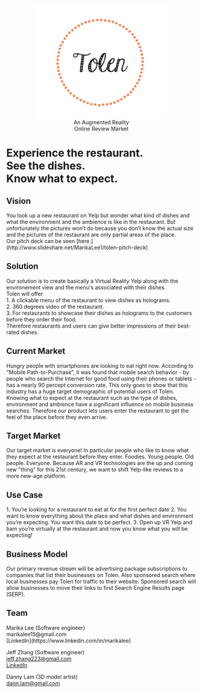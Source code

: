 <p align="center">
  <img src=/images/tolen.png width="350"/><br>
  An Augmented Reality<br>
  Online Review Market  
</p>

<h1> Experience the restaurant. <br>
See the dishes. <br>
Know what to expect.</h1>

<h2>Vision</h2>
You look up a new restaurant on Yelp but wonder what kind of dishes and what the environment and the ambience is like in the restaurant. But unfortunately the pictures won’t do because you don’t know the actual size and the pictures of the restaurant are only partial areas of the place. <br>
Our pitch deck can be seen [here.](http://www.slideshare.net/MarikaLee1/tolen-pitch-deck)


<h2>Solution</h2>
Our solution is to create basically a Virtual Reality Yelp along with the environement view and the menu's associated with their dishes. <br>
Tolen will offer <br>
1. A clickable menu of the restaurant to view dishes as holograms. <br>
2. 360 degrees video of the restaurant. <br>
3. For restaurants to showcase their dishes as holograms to the customers before they order their food.<br>
Therefore restaurants and users can give better impressions of their best-rated dishes. 

<h2>Current Market</h2>
Hungry people with smartphones are looking to eat right now. According to "Mobile Path-to-Purchase", it was found that mobile search behavior - by people who search the Internet for good food using their phones or tablets - has a nearly 90 percept conversion rate. This only goes to show that this industry has a huge target demographic of potential users of Tolen. Knowing what to expect at the restaurant such as the type of dishes, environment and ambience have a significant influence on mobile business searches. Therefore our product lets users enter the restaurant to get the feel of the place before they even arrive.


<h2>Target Market</h2>
Our target market is everyone! In particular people who like to know what they expect at the restaurant before they enter. Foodies. Young people. Old people. Everyone. Because AR and VR technologies are the up and coming new "thing" for this 21st century, we want to shift Yelp-like reviews to a more new-age platform.


<h2>Use Case</h2>
    1. You’re looking for a restaurant to eat at for the first perfect date
    2. You want to know everything about the place and what dishes and environment you’re expecting. You want this date to be perfect.
    3. Open up VR Yelp and bam you’re virtually at the restaurant and now you know what you will be expecting!

<h2>Business Model</h2>
Our primary revenue stream will be advertising package subscriptions to companies that list their businesses on Tolen. Also sponsored search where local businesses pay Tolen for traffic to their website. Sponsored search will allow businesses to move their links to first Search Engine Results page (SERP).

<h2>Team</h2>
Marika Lee (Software engineer) <br>
marikalee15@gmail.com <br>
[LinkedIn](https://www.linkedin.com/in/marikalee)<br>

Jeff Zhang (Software engineer) <br>
jeff.zhang223@gmail.com <br>
[LinkedIn](https://www.linkedin.com/in/jianfu-zhang-a585a424)

Danny Lam (3D model artist) <br>
dann.lam@gmail.com

